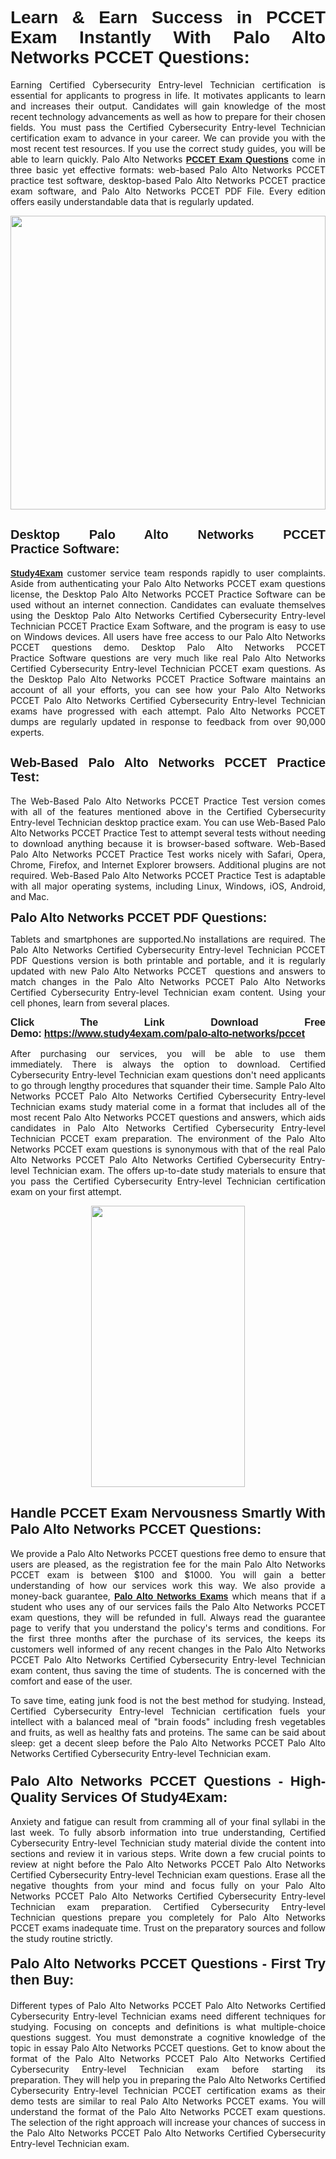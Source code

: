 <h1 style="text-align: justify;"><span style="font-family:Tahoma,Geneva,sans-serif;"><strong>Learn & Earn Success in PCCET Exam Instantly With Palo Alto Networks PCCET Questions:</strong></span></h1>

<p style="text-align: justify;">Earning Certified Cybersecurity Entry-level Technician certification is essential for applicants to progress in life. It motivates applicants to learn and increases their output. Candidates will gain knowledge of the most recent technology advancements as well as how to prepare for their chosen fields. You must pass the Certified Cybersecurity Entry-level Technician certification exam to advance in your career. We can provide you with the most recent test resources. If you use the correct study guides, you will be able to learn quickly. Palo Alto Networks <a href="https://www.study4exam.com/palo-alto-networks/pccet" target="_blank"><span style="font-family:Tahoma,Geneva,sans-serif;"><strong>PCCET Exam Questions</strong></span></a> come in three basic yet effective formats: web-based Palo Alto Networks PCCET practice test software, desktop-based Palo Alto Networks PCCET practice exam software, and Palo Alto Networks PCCET PDF File. Every edition offers easily understandable data that is regularly updated.</p>

<p style="text-align: justify;"><a href="https://www.study4exam.com/palo-alto-networks/pccet" target="_blank"><img alt="" src="https://lh3.googleusercontent.com/pw/AM-JKLVq_oPqfp0-n5zn4yqAoyjjcA2yO-jT5Cm68rj_xPcdsmakSaLzyxJ8unsRMKMdGkmOINvzyM17CwNHdrz3aK03FYcCewHDEYJs7lAvJLcrBifJ5qSpkhSIJgPhz-7dSY7ixq9ev6p4G2ds_VnujUaf=w1366-h530-no?authuser=0" style="width: 100%; height: 470px;" /></a></p>

<h2 style="text-align: justify;"><span style="font-family:Tahoma,Geneva,sans-serif;"><strong><span style="font-size:20px;">Desktop Palo Alto Networks PCCET Practice Software:</span></strong></span></h2>

<p style="text-align: justify;"><a href="https://www.study4exam.com/" target="_blank"><span style="font-family:Tahoma,Geneva,sans-serif;"><strong>Study4Exam</strong></span></a> customer service team responds rapidly to user complaints. Aside from authenticating your Palo Alto Networks PCCET exam questions license, the Desktop Palo Alto Networks PCCET Practice Software can be used without an internet connection. Candidates can evaluate themselves using the Desktop Palo Alto Networks Certified Cybersecurity Entry-level Technician PCCET Practice Exam Software, and the program is easy to use on Windows devices. All users have free access to our Palo Alto Networks PCCET questions demo. Desktop Palo Alto Networks PCCET Practice Software questions are very much like real Palo Alto Networks Certified Cybersecurity Entry-level Technician PCCET exam questions. As the Desktop Palo Alto Networks PCCET Practice Software maintains an account of all your efforts, you can see how your Palo Alto Networks PCCET Palo Alto Networks Certified Cybersecurity Entry-level Technician exams have progressed with each attempt. Palo Alto Networks PCCET dumps are regularly updated in response to feedback from over 90,000 experts.</p>

<h2 style="text-align: justify;"><strong><span style="font-family:Tahoma,Geneva,sans-serif;"><span style="font-size:20px;">Web-Based Palo Alto Networks PCCET Practice Test:</span></span></strong></h2>

<p style="text-align: justify;">The Web-Based Palo Alto Networks PCCET Practice Test version comes with all of the features mentioned above in the Certified Cybersecurity Entry-level Technician desktop practice exam. You can use Web-Based Palo Alto Networks PCCET Practice Test to attempt several tests without needing to download anything because it is browser-based software. Web-Based Palo Alto Networks PCCET Practice Test works nicely with Safari, Opera, Chrome, Firefox, and Internet Explorer browsers. Additional plugins are not required. Web-Based Palo Alto Networks PCCET Practice Test is adaptable with all major operating systems, including Linux, Windows, iOS, Android, and Mac.</p>

<p style="text-align: justify;"><strong><span style="font-family:Tahoma,Geneva,sans-serif;"><span style="font-size:20px;">Palo Alto Networks PCCET PDF Questions:</span></span></strong></p>

<p style="text-align: justify;">Tablets and smartphones are supported.No installations are required. The Palo Alto Networks Certified Cybersecurity Entry-level Technician PCCET PDF Questions version is both printable and portable, and it is regularly updated with new Palo Alto Networks PCCET  questions and answers to match changes in the Palo Alto Networks PCCET Palo Alto Networks Certified Cybersecurity Entry-level Technician exam content. Using your cell phones, learn from several places.</p>

<p style="text-align: justify;"><strong><span style="font-size:16px;"><span style="font-family:Tahoma,Geneva,sans-serif;">Click The Link Download Free Demo:</span></span></strong> <strong><span style="font-size:16px;"><span style="font-family:Tahoma,Geneva,sans-serif;"><a href="https://www.study4exam.com/palo-alto-networks/pccet" target="_blank">https://www.study4exam.com/palo-alto-networks/pccet</a></span></span></strong></p>

<p style="text-align: justify;">After purchasing our services, you will be able to use them immediately. There is always the option to download. Certified Cybersecurity Entry-level Technician exam questions don't need applicants to go through lengthy procedures that squander their time. Sample Palo Alto Networks PCCET Palo Alto Networks Certified Cybersecurity Entry-level Technician exams study material come in a format that includes all of the most recent Palo Alto Networks PCCET questions and answers, which aids candidates in Palo Alto Networks Certified Cybersecurity Entry-level Technician PCCET exam preparation. The environment of the Palo Alto Networks PCCET exam questions is synonymous with that of the real Palo Alto Networks PCCET Palo Alto Networks Certified Cybersecurity Entry-level Technician exam. The offers up-to-date study materials to ensure that you pass the Certified Cybersecurity Entry-level Technician certification exam on your first attempt.</p>

<p style="text-align: center;"><a href="https://www.study4exam.com/palo-alto-networks/pccet" target="_blank"><img alt="" src="https://lh3.googleusercontent.com/pw/AM-JKLXfNjhwPiMVy0ctVShSUYpvTBudxxEKSjIvWyQcQ4fkjC7tw4fAHzQCxVumweZ4lZywWu345GH-ksy4ecL_MjJ_HOMVvBbLXRtkP9fACCrcmZAb4vVtcna_wHGfpzNHbsqs91m4DXRGfOMJpFZl-Ci9=w650-h649-no?authuser=0" style="width: 70%; height: 450px;" /></a></p>

<h2 style="text-align: justify;"><strong><span style="font-size:22px;"><span style="font-family:Tahoma,Geneva,sans-serif;">Handle PCCET Exam Nervousness Smartly With Palo Alto Networks PCCET Questions:</span></span></strong></h2>

<p style="text-align: justify;">We provide a Palo Alto Networks PCCET questions free demo to ensure that users are pleased, as the registration fee for the main Palo Alto Networks PCCET exam is between $100 and $1000. You will gain a better understanding of how our services work this way. We also provide a money-back guarantee, <a href="https://www.study4exam.com/palo-alto-networks-exams" target="_blank"><span style="font-family:Tahoma,Geneva,sans-serif;"><strong>Palo Alto Networks Exams</strong></span></a> which means that if a student who uses any of our services fails the Palo Alto Networks PCCET exam questions, they will be refunded in full. Always read the guarantee page to verify that you understand the policy's terms and conditions. For the first three months after the purchase of its services, the keeps its customers well informed of any recent changes in the Palo Alto Networks PCCET Palo Alto Networks Certified Cybersecurity Entry-level Technician exam content, thus saving the time of students. The is concerned with the comfort and ease of the user.</p>

<p style="text-align: justify;">To save time, eating junk food is not the best method for studying. Instead, Certified Cybersecurity Entry-level Technician certification fuels your intellect with a balanced meal of "brain foods" including fresh vegetables and fruits, as well as healthy fats and proteins. The same can be said about sleep: get a decent sleep before the Palo Alto Networks PCCET Palo Alto Networks Certified Cybersecurity Entry-level Technician exam.</p>

<h3 style="text-align: justify;"><span style="font-family:Tahoma,Geneva,sans-serif;"><strong><span style="font-size:22px;">Palo Alto Networks PCCET Questions - High-Quality Services Of Study4Exam:</span></strong></span></h3>

<p style="text-align: justify;">Anxiety and fatigue can result from cramming all of your final syllabi in the last week. To fully absorb information into true understanding, Certified Cybersecurity Entry-level Technician study material divide the content into sections and review it in various steps. Write down a few crucial points to review at night before the Palo Alto Networks PCCET Palo Alto Networks Certified Cybersecurity Entry-level Technician exam questions. Erase all the negative thoughts from your mind and focus fully on your Palo Alto Networks PCCET Palo Alto Networks Certified Cybersecurity Entry-level Technician exam preparation. Certified Cybersecurity Entry-level Technician questions prepare you completely for Palo Alto Networks PCCET exams inadequate time. Trust on the preparatory sources and follow the study routine strictly. </p>

<h4 style="text-align: justify;"><span style="font-family:Tahoma,Geneva,sans-serif;"><strong><span style="font-size:22px;">Palo Alto Networks PCCET Questions - First Try then Buy:</span></strong></span></h4>

<p style="text-align: justify;">Different types of Palo Alto Networks PCCET Palo Alto Networks Certified Cybersecurity Entry-level Technician exams need different techniques for studying. Focusing on concepts and definitions is what multiple-choice questions suggest. You must demonstrate a cognitive knowledge of the topic in essay Palo Alto Networks PCCET questions. Get to know about the format of the Palo Alto Networks PCCET Palo Alto Networks Certified Cybersecurity Entry-level Technician exam before starting its preparation. They will help you in preparing the Palo Alto Networks Certified Cybersecurity Entry-level Technician PCCET certification exams as their demo tests are similar to real Palo Alto Networks PCCET exams. You will understand the format of the Palo Alto Networks PCCET exam questions. The selection of the right approach will increase your chances of success in the Palo Alto Networks PCCET Palo Alto Networks Certified Cybersecurity Entry-level Technician exam.</p>
